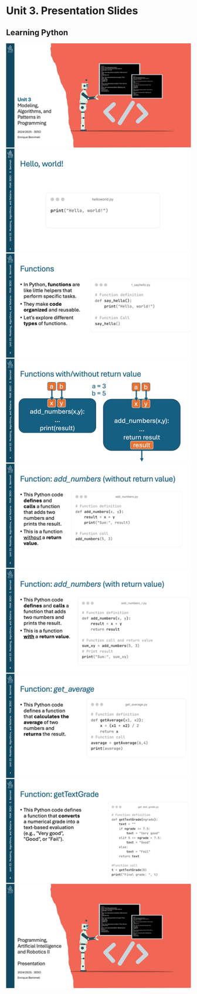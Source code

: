 # Unit 3. Presentation Slides

## Learning Python

<div class="glightbox">
  <a href="slides/python/Diapositiva1.jpeg" class="glightbox">
    <img src="slides/python/Diapositiva1.jpeg" alt="" />
  </a>
  <a href="slides/python/Diapositiva2.jpeg" class="glightbox hidden">
    <img src="slides/python/Diapositiva2.jpeg" alt="" />
  </a>
  <a href="slides/python/Diapositiva3.jpeg" class="glightbox hidden">
    <img src="slides/python/Diapositiva3.jpeg" alt="" />
  </a>
  <a href="slides/python/Diapositiva4.jpeg" class="glightbox hidden">
    <img src="slides/python/Diapositiva4.jpeg" alt="" />
  </a>
  <a href="slides/python/Diapositiva5.jpeg" class="glightbox hidden">
    <img src="slides/python/Diapositiva5.jpeg" alt="" />
  </a>
  <a href="slides/python/Diapositiva6.jpeg" class="glightbox hidden">
    <img src="slides/python/Diapositiva6.jpeg" alt="" />
  </a>
  <a href="slides/python/Diapositiva7.jpeg" class="glightbox hidden">
    <img src="slides/python/Diapositiva7.jpeg" alt="" />
  </a>
  <a href="slides/python/Diapositiva8.jpeg" class="glightbox hidden">
    <img src="slides/python/Diapositiva8.jpeg" alt="" />
  </a>
  <a href="slides/python/Diapositiva10.jpeg" class="glightbox hidden">
    <img src="slides/python/Diapositiva10.jpeg" alt="" />
  </a>
</div>